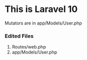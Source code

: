 # This is Laravel 10 

Mutators are in app/Models/User.php

### Edited Files
1. Routes/web.php
2. app/Models/User.php

